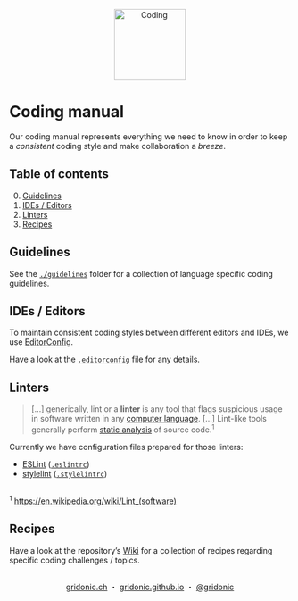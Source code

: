 <p align="center"><img src="https://gridonic.github.io/assets/images/logos/coding.svg" alt="Coding" width="128"></p>

# Coding manual

Our coding manual represents everything we need to know in order to keep a *consistent* coding style and make collaboration a *breeze*.


## Table of contents

0. [Guidelines]
0. [IDEs / Editors]
0. [Linters]
0. [Recipes]

## Guidelines

See the [`./guidelines`](./guidelines) folder for a collection of language specific coding guidelines.

## IDEs / Editors

To maintain consistent coding styles between different editors and IDEs, we use [EditorConfig].

Have a look at the [`.editorconfig`](./.editorconfig) file for any details.

## Linters

> […] generically, lint or a **linter** is any tool that flags suspicious usage in software written in any [computer language]. […] Lint-like tools generally perform [static analysis] of source code.<sup>1</sup>

Currently we have configuration files prepared for those linters:

* [ESLint] ([`.eslintrc`](./.eslintrc))
* [stylelint] ([`.stylelintrc`](./.stylelintrc))

##  
<sup>1</sup> https://en.wikipedia.org/wiki/Lint_(software)

## Recipes

Have a look at the repository’s [Wiki] for a collection of recipes regarding specific coding challenges / topics.

##  
<p align="center">
  <a href="https://gridonic.ch">gridonic.ch</a> ・
  <a href="https://gridonic.github.io">gridonic.github.io</a> ・
  <a href="https://twitter.com/gridonic">@gridonic</a>
</p>

[Guidelines]: #guidelines
[Linters]: #linters
[IDEs / Editors]: #ides-editors
[Recipes]: #recipes
[Wiki]: https://github.com/gridonic/coding/wiki
[computer language]: https://en.wikipedia.org/wiki/Computer_language
[static analysis]: https://en.wikipedia.org/wiki/Static_code_analysis
[ESLint]: http://eslint.org/
[stylelint]: https://stylelint.io/
[EditorConfig]: http://editorconfig.org/
